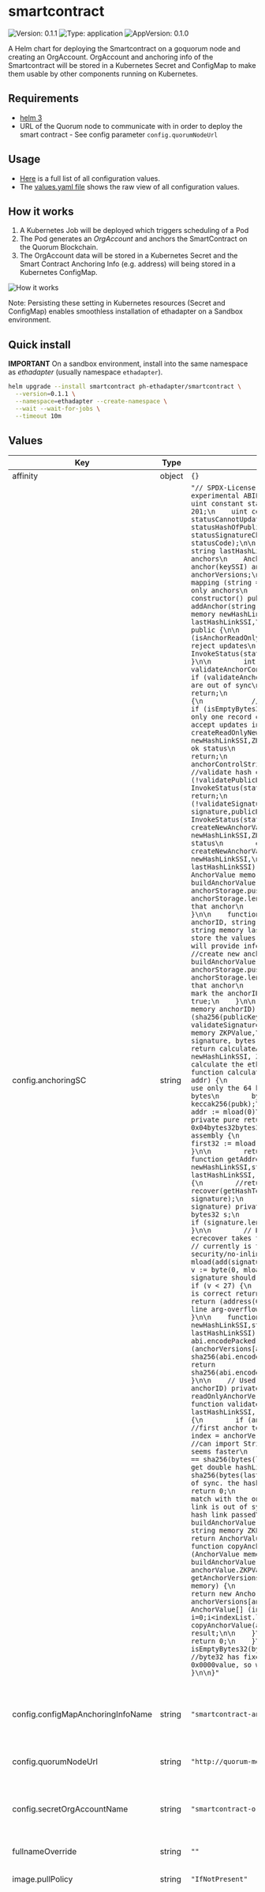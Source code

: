 # smartcontract

![Version: 0.1.1](https://img.shields.io/badge/Version-0.1.1-informational?style=flat-square) ![Type: application](https://img.shields.io/badge/Type-application-informational?style=flat-square) ![AppVersion: 0.1.0](https://img.shields.io/badge/AppVersion-0.1.0-informational?style=flat-square)

A Helm chart for deploying the Smartcontract on a goquorum node and creating an OrgAccount.
OrgAccount and anchoring info of the Smartcontract will be stored in a Kubernetes Secret and ConfigMap to make them usable by other components running on Kubernetes.

## Requirements

- [helm 3](https://helm.sh/docs/intro/install/)
- URL of the Quorum node to communicate with in order to deploy the smart contract - See config parameter `config.quorumNodeUrl`

## Usage

- [Here](./README.md#values) is a full list of all configuration values.
- The [values.yaml file](./values.yaml) shows the raw view of all configuration values.

## How it works

1. A Kubernetes Job will be deployed which triggers scheduling of a Pod
2. The Pod generates an *OrgAccount* and anchors the SmartContract on the Quorum Blockchain.
3. The OrgAccount data will be stored in a Kubernetes Secret and the Smart Contract Anchoring Info (e.g. address) will being stored in a Kubernetes ConfigMap.

![How it works](./docs/smartcontract.drawio.png)

Note: Persisting these setting in Kubernetes resources (Secret and ConfigMap) enables smoothless installation of ethadapter on a Sandbox environment.

## Quick install

**IMPORTANT** On a sandbox environment, install into the same namespace as *ethadapter* (usually namespace `ethadapter`).

```bash
helm upgrade --install smartcontract ph-ethadapter/smartcontract \
  --version=0.1.1 \
  --namespace=ethadapter --create-namespace \
  --wait --wait-for-jobs \
  --timeout 10m

```

## Values

| Key | Type | Default | Description |
|-----|------|---------|-------------|
| affinity | object | `{}` |  |
| config.anchoringSC | string | `"// SPDX-License-Identifier: MIT\npragma solidity >= 0.5 <= 0.7;\npragma experimental ABIEncoderV2;\n\ncontract anchoringSC {\n\n    // error codes\n    uint constant statusOK = 200;\n    uint constant statusAddedConstSSIOK = 201;\n    uint constant statusHashLinkOutOfSync = 100;\n    uint constant statusCannotUpdateReadOnlyAnchor = 101;\n    uint constant statusHashOfPublicKeyDoesntMatchControlString = 102;\n    uint constant statusSignatureCheckFailed = 103;\n\n    event InvokeStatus(uint indexed statusCode);\n\n    struct AnchorValue {\n        string newHashLinkSSI;\n        string lastHashLinkSSI;\n        string ZKPValue;\n    }\n\n    // store all anchors\n    AnchorValue[] anchorStorage;\n    //keep a mapping between anchor(keySSI) and it's versions\n    mapping (string => uint[]) anchorVersions;\n\n    //mapping between anchorID and controlString.\n    mapping (string => bytes32) anchorControlStrings;\n\n    //mapping for read only anchors\n    mapping (string => bool) readOnlyAnchorVersions;\n\n    constructor() public {\n\n    }\n\n    // public function\n    function addAnchor(string memory anchorID, bytes32 controlString,\n        string memory newHashLinkSSI, string memory ZKPValue, string memory lastHashLinkSSI,\n        bytes memory signature, bytes memory publicKey) public {\n\n        //check if thew anchorID can accept updates\n        if (isAnchorReadOnly(anchorID))\n        {\n            //anchor is readonly, reject updates\n            emit InvokeStatus(statusCannotUpdateReadOnlyAnchor);\n            return;\n        }\n\n        int validateAnchorContinuityResult = validateAnchorContinuity(anchorID, lastHashLinkSSI, newHashLinkSSI);\n        if (validateAnchorContinuityResult == 0)\n        {\n            //hash link are out of sync\n            emit InvokeStatus(statusHashLinkOutOfSync);\n            return;\n        }\n\n        if (validateAnchorContinuityResult == -1)\n        {\n            //anchor is new and we must check controlString\n            if (isEmptyBytes32(controlString))\n            {\n                //allow only one record of this anchorID\n                //this anchorID will not accept updates in the future\n                createReadOnlyNewAnchorValueOnAddAnchor(anchorID, newHashLinkSSI,ZKPValue,lastHashLinkSSI);\n                //all done, invoke ok status\n                emit InvokeStatus(statusAddedConstSSIOK);\n                return;\n            }\n            // add controlString to the mapping\n            anchorControlStrings[anchorID] = controlString;\n        }\n\n        //validate hash of the publicKey\n        if (!validatePublicKey(publicKey,anchorID))\n        {\n            emit InvokeStatus(statusHashOfPublicKeyDoesntMatchControlString);\n            return;\n        }\n\n        //validate signature\n        if (!validateSignature(anchorID, newHashLinkSSI,ZKPValue,lastHashLinkSSI, signature,publicKey))\n        {\n            emit InvokeStatus(statusSignatureCheckFailed);\n            return;\n        }\n\n        createNewAnchorValueOnAddAnchor(anchorID, newHashLinkSSI,ZKPValue,lastHashLinkSSI);\n        //all done, invoke ok status\n        emit InvokeStatus(statusOK);\n    }\n\n    function createNewAnchorValueOnAddAnchor(string memory anchorID, string memory newHashLinkSSI,\n        string memory ZKPValue, string memory lastHashLinkSSI) private\n    {\n        //create new anchor value\n        AnchorValue memory anchorValue = buildAnchorValue(newHashLinkSSI,lastHashLinkSSI,ZKPValue);\n        anchorStorage.push(anchorValue);\n        uint versionIndex = anchorStorage.length - 1;\n        //update number of versions available for that anchor\n        anchorVersions[anchorID].push(versionIndex);\n\n    }\n\n    function createReadOnlyNewAnchorValueOnAddAnchor(string memory anchorID, string memory newHashLinkSSI,\n        string memory ZKPValue, string memory lastHashLinkSSI) private\n    {\n        //for readonly anchor store the values in the same place as normal anchors\n        //getVersions will provide information the same way, regardless of the anchorID type\n\n        //create new anchor value\n        AnchorValue memory anchorValue = buildAnchorValue(newHashLinkSSI,lastHashLinkSSI,ZKPValue);\n        anchorStorage.push(anchorValue);\n        uint versionIndex = anchorStorage.length - 1;\n        //update number of versions available for that anchor\n        anchorVersions[anchorID].push(versionIndex);\n        // mark the anchorID as read only\n        readOnlyAnchorVersions[anchorID] = true;\n    }\n\n    function validatePublicKey(bytes memory publicKey,string memory anchorID) private view returns (bool){\n        return (sha256(publicKey) == anchorControlStrings[anchorID]);\n    }\n\n    function validateSignature(string memory anchorID,string memory newHashLinkSSI,string memory ZKPValue,\n        string memory lastHashLinkSSI, bytes memory signature, bytes memory publicKey) private view returns (bool)\n    {\n        return calculateAddress(publicKey) == getAddressFromHashAndSig(anchorID, newHashLinkSSI, ZKPValue, lastHashLinkSSI, signature);\n    }\n\n    // calculate the ethereum like address starting from the public key\n    function calculateAddress(bytes memory pub) private pure returns (address addr) {\n        // address is 65 bytes\n        // lose the first byte 0x04, use only the 64 bytes\n        // sha256 (64 bytes)\n        // get the 20 bytes\n        bytes memory pubk = get64(pub);\n\n        bytes32 hash = keccak256(pubk);\n        assembly {\n            mstore(0, hash)\n            addr := mload(0)\n        }\n    }\n\n    function get64(bytes memory pub) private pure returns (bytes memory)\n    {\n        //format 0x04bytes32bytes32\n        bytes32 first32;\n        bytes32 second32;\n        assembly {\n        //intentional 0x04bytes32 -> bytes32. We drop 0x04\n            first32 := mload(add(pub, 33))\n            second32 := mload(add(pub, 65))\n        }\n\n        return abi.encodePacked(first32,second32);\n    }\n\n    function getAddressFromHashAndSig(string memory anchorID,string memory newHashLinkSSI,string memory ZKPValue,\n        string memory lastHashLinkSSI, bytes memory signature) private view returns (address)\n    {\n        //return the public key derivation\n        return recover(getHashToBeChecked(anchorID,newHashLinkSSI,ZKPValue,lastHashLinkSSI), signature);\n    }\n\n    function recover(bytes32 hash, bytes memory signature) private pure returns (address)\n    {\n        bytes32 r;\n        bytes32 s;\n        uint8 v;\n\n        // Check the signature length\n        if (signature.length != 65) {\n            return (address(0));\n        }\n\n        // Divide the signature in r, s and v variables\n        // ecrecover takes the signature parameters, and the only way to get them\n        // currently is to use assembly.\n        // solium-disable-next-line security/no-inline-assembly\n        assembly {\n            r := mload(add(signature, 32))\n            s := mload(add(signature, 64))\n            v := byte(0, mload(add(signature, 96)))\n        }\n\n        // Version of signature should be 27 or 28, but 0 and 1 are also possible versions\n        if (v < 27) {\n            v += 27;\n        }\n\n        // If the version is correct return the signer address\n        if (v != 27 && v != 28) {\n            return (address(0));\n        } else {\n            // solium-disable-next-line arg-overflow\n            return ecrecover(hash, v, r, s);\n        }\n    }\n\n    function getHashToBeChecked(string memory anchorID,string memory newHashLinkSSI,string memory ZKPValue,\n        string memory lastHashLinkSSI) private view returns (bytes32)\n    {\n        //use abi.encodePacked to not pad the inputs\n        if (anchorVersions[anchorID].length == 0)\n        {\n            return sha256(abi.encodePacked(anchorID,newHashLinkSSI,ZKPValue));\n        }\n        return sha256(abi.encodePacked(anchorID,newHashLinkSSI,ZKPValue,lastHashLinkSSI));\n    }\n\n    // Used in addAnchor\n    function isAnchorReadOnly(string memory anchorID) private view returns(bool)\n    {\n        return readOnlyAnchorVersions[anchorID];\n    }\n\n    // Used in addAnchor\n    function validateAnchorContinuity(string memory anchorID, string memory lastHashLinkSSI, string memory newHashLinkSSI) private view returns (int)\n    {\n        if (anchorVersions[anchorID].length == 0)\n        {\n            //first anchor to be added\n            return -1;\n        }\n        uint index = anchorVersions[anchorID][anchorVersions[anchorID].length-1];\n\n        //can import StringUtils contract or compare hashes\n        //hash compare seems faster\n        if (sha256(bytes(anchorStorage[index].newHashLinkSSI)) == sha256(bytes(lastHashLinkSSI)))\n        {\n            //ensure we dont get double hashLinkSSI\n            if (sha256(bytes(newHashLinkSSI)) == sha256(bytes(lastHashLinkSSI)))\n            {\n                //raise out of sync. the hashlinks should be different, except 1st anchor\n                return 0;\n            }\n            //last hash link from contract is a match with the one passed\n            return 1;\n        }\n        //hash link is out of sync. the last hash link stored doesnt match with the last hash link passed\n        return 0;\n    }\n\n    function buildAnchorValue(string memory newHashLinkSSI, string memory lastHashLinkSSI, string memory ZKPValue) private pure returns (AnchorValue memory){\n        return AnchorValue(newHashLinkSSI, lastHashLinkSSI, ZKPValue);\n    }\n\n    function copyAnchorValue(AnchorValue memory anchorValue) private pure returns (AnchorValue memory){\n        return buildAnchorValue(anchorValue.newHashLinkSSI, anchorValue.lastHashLinkSSI, anchorValue.ZKPValue);\n    }\n\n    // public function\n    function getAnchorVersions(string memory anchor) public view returns (AnchorValue[] memory) {\n        if (anchorVersions[anchor].length == 0)\n        {\n            return new AnchorValue[](0);\n        }\n        uint[] memory indexList = anchorVersions[anchor];\n        AnchorValue[] memory result = new AnchorValue[] (indexList.length);\n        for (uint i=0;i<indexList.length;i++){\n            result[i] = copyAnchorValue(anchorStorage[indexList[i]]);\n        }\n\n        return result;\n\n    }\n\n    function check() public view returns (int){\n        return 0;\n    }\n\n    //utility functions\n    function isEmptyBytes32(bytes32 data) private pure returns (bool)\n    {\n        //byte32 has fixed length value\n        //some control strings are 0x0000value, so we cannot use data[0] == 0\n        return data == '';\n    }\n\n}"` | Code of the Anchoring SmartContact |
| config.configMapAnchoringInfoName | string | `"smartcontract-anchoring-info"` | Name of the ConfigMap with the anchoring info. If empty uses a generic name |
| config.quorumNodeUrl | string | `"http://quorum-member1.quorum:8545"` | URL of the Quorum node |
| config.secretOrgAccountName | string | `"smartcontract-org-account"` | Name of the Secret with the Org Account info. If empty uses a generic name |
| fullnameOverride | string | `""` |  |
| image.pullPolicy | string | `"IfNotPresent"` | Image Pull Policy of the node container |
| image.repository | string | `"node"` | The repository of the node container which creates account and deploys contract |
| image.tag | string | `"12"` | The Tag of the image of the node container |
| imagePullSecrets | list | `[]` |  |
| kubectlImage.pullPolicy | string | `"IfNotPresent"` | Image Pull Policy |
| kubectlImage.repository | string | `"bitnami/kubectl"` | The repository of the container image which creates configmap and secret |
| kubectlImage.tag | string | `"1.21.8"` | The Tag of the image containing kubectl. Minor Version should match to your Kubernetes Cluster Version. |
| nameOverride | string | `""` |  |
| nodeSelector | object | `{}` |  |
| serviceAccount.annotations | object | `{}` |  |
| serviceAccount.create | bool | `true` |  |
| serviceAccount.name | string | `""` |  |
| tolerations | list | `[]` |  |

----------------------------------------------
Autogenerated from chart metadata using [helm-docs v1.5.0](https://github.com/norwoodj/helm-docs/releases/v1.5.0)
